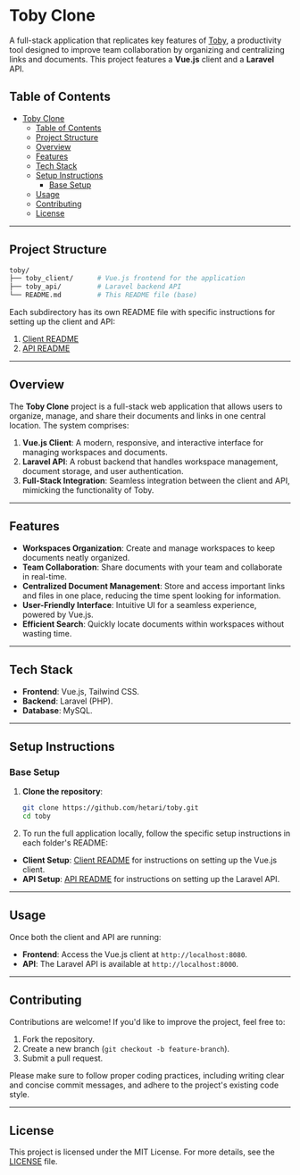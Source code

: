 # Toby Clone

A full-stack application that replicates key features of [Toby](https://www.gettoby.com/), a productivity tool designed to improve team collaboration by organizing and centralizing links and documents. This project features a **Vue.js** client and a **Laravel** API.

## Table of Contents

- [Toby Clone](#toby-clone)
  - [Table of Contents](#table-of-contents)
  - [Project Structure](#project-structure)
  - [Overview](#overview)
  - [Features](#features)
  - [Tech Stack](#tech-stack)
  - [Setup Instructions](#setup-instructions)
    - [Base Setup](#base-setup)
  - [Usage](#usage)
  - [Contributing](#contributing)
  - [License](#license)

---

## Project Structure

```bash
toby/
├── toby_client/      # Vue.js frontend for the application
├── toby_api/         # Laravel backend API
└── README.md         # This README file (base)
```

Each subdirectory has its own README file with specific instructions for setting up the client and API:

1. [Client README](/toby_client/README.md)
2. [API README](/toby_api/README.md)

---

## Overview

The **Toby Clone** project is a full-stack web application that allows users to organize, manage, and share their documents and links in one central location. The system comprises:

1. **Vue.js Client**: A modern, responsive, and interactive interface for managing workspaces and documents.
2. **Laravel API**: A robust backend that handles workspace management, document storage, and user authentication.
3. **Full-Stack Integration**: Seamless integration between the client and API, mimicking the functionality of Toby.

---

## Features

- **Workspaces Organization**: Create and manage workspaces to keep documents neatly organized.
- **Team Collaboration**: Share documents with your team and collaborate in real-time.
- **Centralized Document Management**: Store and access important links and files in one place, reducing the time spent looking for information.
- **User-Friendly Interface**: Intuitive UI for a seamless experience, powered by Vue.js.
- **Efficient Search**: Quickly locate documents within workspaces without wasting time.

---

## Tech Stack

- **Frontend**: Vue.js, Tailwind CSS.
- **Backend**: Laravel (PHP).
- **Database**: MySQL.

---

## Setup Instructions

### Base Setup

1. **Clone the repository**:
   ```bash
   git clone https://github.com/hetari/toby.git
   cd toby
   ```

2. To run the full application locally, follow the specific setup instructions in each folder's README:

- **Client Setup**: [Client README](./toby_client/README.md) for instructions on setting up the Vue.js client.
- **API Setup**: [API README](./toby_api/README.md) for instructions on setting up the Laravel API.

---

## Usage

Once both the client and API are running:
- **Frontend**: Access the Vue.js client at `http://localhost:8080`.
- **API**: The Laravel API is available at `http://localhost:8000`.

---

## Contributing

Contributions are welcome! If you'd like to improve the project, feel free to:

1. Fork the repository.
2. Create a new branch (`git checkout -b feature-branch`).
3. Submit a pull request.

Please make sure to follow proper coding practices, including writing clear and concise commit messages, and adhere to the project's existing code style.

---

## License

This project is licensed under the MIT License. For more details, see the [LICENSE](./LICENSE) file.
